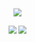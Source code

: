 

<h1 align="center">
  <a href="https://github.com/DenverCoder1/readme-typing-svg"><img src="https://readme-typing-svg.herokuapp.com?lines=Hey,+There;+Welcome+to+my+profile;&center=true&width=500&height=50"></a>
</h1>

<p>
<div align="center" target="_blank">
  <img src="https://img.shields.io/twitter/follow/GreyCyber12?style=social">
  <img src="https://img.shields.io/github/followers/Grey550?style=social">
</div>
</p>

<p>
	<!--
<div align="center">
	  <img src="https://img.shields.io/badge/Python-3670A0?style=for-the-badge&logo=python&logoColor=ffdd54">
  <img src="https://img.shields.io/badge/Bash-Scripting-3670A0?style=for-the-badge&logo=python&logoColor=ffdd54">
  <img src="https://img.shields.io/badge/C-00AED8.svg?style=for-the-badge&logo=go&logoColor=pink">
  <img src="https://img.shields.io/badge/JavaScript-000000.svg?style=for-the-badge&logo=javascript&logoColor=F7E017">
  <img src="https://img.shields.io/badge/HTML5-F26624.svg?style=for-the-badge&logo=html5&logoColor=white">
  <img src="https://img.shields.io/badge/CSS3-2465F1.svg?style=for-the-badge&logo=CSS3&logoColor=white">
</div>
</p>

<p>
<div align="center">
  <img src="https://img.shields.io/badge/VIM-%23F5792A.svg?style=for-the-badge&logo=blender&logoColor=white">
  <img src="https://img.shields.io/badge/Pycharm-5C2D91.svg?style=for-the-badge&logo=pycharm&logoColor=white">
  <img src="https://img.shields.io/badge/Visual%20Studio%20Code-0078d7.svg?style=for-the-badge&logo=visual-studio-code&logoColor=white">
  <img src="https://img.shields.io/badge/-HIPPO-yellowgreen?style=for-the-badge&logo=stack-overflow&logoColor=white">
  <img src="https://img.shields.io/badge/Jira-2684FF.svg?style=for-the-badge&logo=Jira&logoColor=white">
  <img src="https://img.shields.io/badge/CONFLUENCE-black.svg?style=for-the-badge&logo=StackExchange&logoColor=">

</div> -->



<!--<p align="center">
  <a href="http://torrinleonard.com/">
    <img width="49.5%" src="https://github-readme-stats.vercel.app/api/top-langs/?username=grey550&theme=radical&bg_color=282828&hide_border=true&include_all_commits=true&count_private=true&layout=compact">
  </a>
</p>
-->






<!--
**Grey550/Grey550** is a ✨ _special_ ✨ repository because its `README.md` (this file) appears on your GitHub profile.

Here are some ideas to get you started:

- 🔭 I’m currently working on ...
- 🌱 I’m currently learning ...
- 👯 I’m looking to collaborate on ...
- 🤔 I’m looking for help with ...
- 💬 Ask me about ...
- 📫 How to reach me: ...
- 😄 Pronouns: ...
- ⚡ Fun fact: ...
-->
